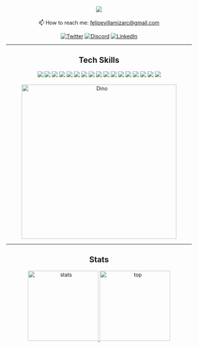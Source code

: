<div align=center>
  
  # <img src="http://readme-typing-svg.herokuapp.com/?size=30&color=FBD1D1&center=true&vCenter=true&lines=%3Ewhoami;I'm+Felipe" />
  
  📫 How to reach me: felipevillamizarc@gmail.com 

[![Twitter](https://img.shields.io/badge/twitter-%231DA1F2.svg?&style=for-the-badge&logo=twitter&logoColor=white)](https://twitter.com/felipevcc_)
[![Discord](https://img.shields.io/badge/Discord-%235865F2.svg?style=for-the-badge&logo=discord&logoColor=white)](https://discord.com/users/314901228301844491)
[![LinkedIn](https://img.shields.io/badge/linkedin-%230077B5.svg?&style=for-the-badge&logo=linkedin&logoColor=white)](https://www.linkedin.com/in/felipevc)

  <hr>
 
  ## Tech Skills 

  <img src="https://img.shields.io/badge/-Python-98b982?style=for-the-badge&logo=python&logoColor=98b982&labelColor=282828">
  <img src="https://img.shields.io/badge/-Flask-303439?style=for-the-badge&logo=flask&logoColor=dadada&labelColor=282828">
  <img src="https://img.shields.io/badge/-C-979DAC?style=for-the-badge&logo=c&logoColor=979DAC&labelColor=282828">
  <img src="https://img.shields.io/badge/-Js-F5F095?style=for-the-badge&logo=Javascript&logoColor=F5F095&labelColor=282828">
  <img src="https://img.shields.io/badge/-Ts-397dc6?style=for-the-badge&logo=typescript&logoColor=397dc6&labelColor=282828">
  <img src="https://img.shields.io/badge/-React-4DA2D1?style=for-the-badge&logo=react&logoColor=4DA2D1&labelColor=1D2128">
  <img src="https://img.shields.io/badge/-jQuery-1E608C?style=for-the-badge&logo=jQuery&logoColor=1E608C&labelColor=282828">
  <img src="https://img.shields.io/badge/-MySQL-338DBF?style=for-the-badge&logo=mysql&logoColor=338DBF&labelColor=282828">
  <img src="https://img.shields.io/badge/-Docker-338DBF?style=for-the-badge&logo=docker&logoColor=338DBF&labelColor=282828">
  <img src="https://img.shields.io/badge/-HTML-E49C55?style=for-the-badge&logo=html5&logoColor=E49C55&labelColor=282828">
  <img src="https://img.shields.io/badge/-CSS-4DA2D1?style=for-the-badge&logo=css3&logoColor=4DA2D1&labelColor=282828">
  <img src="https://img.shields.io/badge/-GIT-C46339?style=for-the-badge&logo=git&logoColor=C46339&labelColor=282828">
  <img src="https://img.shields.io/badge/-GITHUB-949DA5?style=for-the-badge&logo=github&logoColor=949DA5&labelColor=282828">
  <img src="https://img.shields.io/badge/-linux-9E9E9E?style=for-the-badge&logo=linux&logoColor=9E9E9E&labelColor=282828">
  <img src="https://img.shields.io/badge/-term-78AF78?style=for-the-badge&logo=GNU%20Bash&logoColor=78AF78&labelColor=282828">
  <img src="https://img.shields.io/badge/-vim/nvim-4F9B4A?style=for-the-badge&logo=vim&logoColor=4F9B4A&labelColor=282828">
  <img src="https://img.shields.io/badge/-vscode-518CB8?style=for-the-badge&logo=visual%20studio%20code&logoColor=518CB8&labelColor=282828">
  <br><br>
  <img alt="Dino" width="420" src="https://i.imgur.com/mWcyyn7.gif"><br>
  <hr>

  ## Stats

  <a href="https://github.com/felipevcc">
    <img height="191" src="https://github-readme-stats.vercel.app/api?username=felipevcc&show_icons=true&bg_color=282A36&text_color=D9E0EE&icon_color=FBD1D1&title_color=FBD1D1&border_color=676871" alt="stats" />
    <img height="191" src="https://github-readme-stats.vercel.app/api/top-langs?username=felipevcc&show_icons=true&locale=en&layout=compact&bg_color=282A36&text_color=D9E0EE&title_color=FBD1D1&border_color=676871&langs_count=7" alt="top" />
  </a>
</div>
